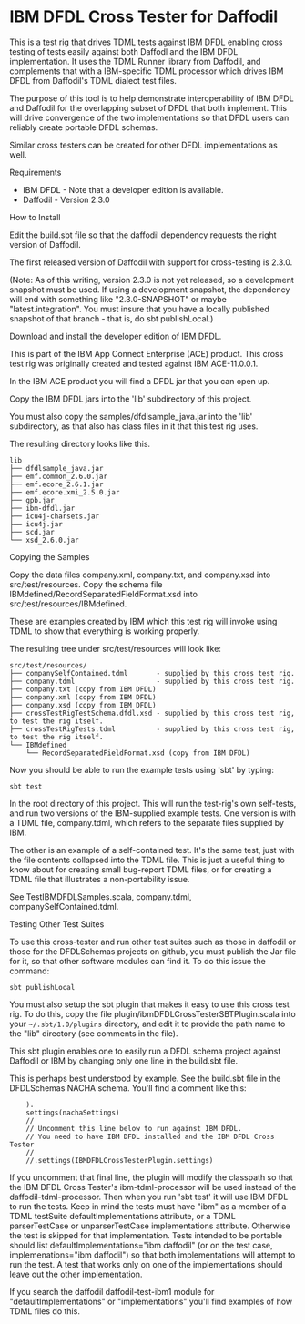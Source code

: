 # IBM DFDL Cross Tester for Daffodil

This is a test rig that drives TDML tests against IBM DFDL enabling
cross testing of tests easily against both Daffodl and the IBM DFDL implementation.
It uses the TDML Runner library from Daffodil, and complements that with a IBM-specific
TDML processor which drives IBM DFDL from Daffodil's TDML dialect test files. 

The purpose of this tool is to help demonstrate interoperability of IBM DFDL and
Daffodil for the overlapping subset of DFDL that both implement. This will drive
convergence of the two implementations so that DFDL users can reliably create 
portable DFDL schemas. 

Similar cross testers can be created for other DFDL implementations as well. 

Requirements

* IBM DFDL - Note that a developer edition is available. 
* Daffodil - Version 2.3.0 

How to Install

Edit the build.sbt file so that the daffodil dependency requests the
right version of Daffodil.

The first released version of Daffodil with support for cross-testing
is 2.3.0.

(Note: As of this writing, version 2.3.0 is not yet released, so a
development snapshot must be used. If using a development snapshot,
the dependency will end with something like "2.3.0-SNAPSHOT" or maybe
"latest.integration". You must insure that you have a locally
published snapshot of that branch - that is, do sbt publishLocal.)

Download and install the developer edition of IBM DFDL.

This is part of the IBM App Connect Enterprise (ACE) product.
This cross test rig was originally created and tested against IBM ACE-11.0.0.1.

In the IBM ACE product you will find a DFDL jar that you can open up.

Copy the IBM DFDL jars into the 'lib' subdirectory of this project.

You must also copy the samples/dfdlsample_java.jar into the 'lib' subdirectory, as that also has class files in it that this test rig uses.  

The resulting directory looks like this.

```
lib
├── dfdlsample_java.jar
├── emf.common_2.6.0.jar
├── emf.ecore_2.6.1.jar
├── emf.ecore.xmi_2.5.0.jar
├── gpb.jar
├── ibm-dfdl.jar
├── icu4j-charsets.jar
├── icu4j.jar
├── scd.jar
└── xsd_2.6.0.jar
```

Copying the Samples

Copy the data files company.xml, company.txt, and company.xsd into src/test/resources.
Copy the schema file IBMdefined/RecordSeparatedFieldFormat.xsd into src/test/resources/IBMdefined.

These are examples created by IBM which this test rig will invoke using TDML to show that
everything is working properly.

The resulting tree under src/test/resources will look like:

```
src/test/resources/
├── companySelfContained.tdml       - supplied by this cross test rig.
├── company.tdml                    - supplied by this cross test rig.
├── company.txt (copy from IBM DFDL)
├── company.xml (copy from IBM DFDL)
├── company.xsd (copy from IBM DFDL)
├── crossTestRigTestSchema.dfdl.xsd - supplied by this cross test rig, to test the rig itself.
├── crossTestRigTests.tdml          - supplied by this cross test rig, to test the rig itself.
└── IBMdefined
    └── RecordSeparatedFieldFormat.xsd (copy from IBM DFDL)
```

Now you should be able to run the example tests using 'sbt' by typing:

  `sbt test`

In the root directory of this project. This will run the test-rig's own self-tests, and 
run two versions of the IBM-supplied example tests. One version is with a TDML file, company.tdml,
which refers to the separate files supplied by IBM. 

The other is an example of a self-contained
test. It's the same test, just with the file contents collapsed into the TDML file. This is 
just a useful thing to know about for creating small bug-report TDML files, or for creating
a TDML file that illustrates a non-portability issue.

See TestIBMDFDLSamples.scala, company.tdml, companySelfContained.tdml.

Testing Other Test Suites

To use this cross-tester and run other test suites such as those in daffodil
or those for the DFDLSchemas projects on github, you must publish the Jar file for it, so 
that other software modules can find it. To do this issue the command:

  `sbt publishLocal`
     
You must also setup the sbt plugin that makes it easy to use this cross test rig. 
To do this, copy the file plugin/ibmDFDLCrossTesterSBTPlugin.scala into 
your `~/.sbt/1.0/plugins` directory, and edit it
to provide the path name to the "lib" directory (see comments in the file). 

This sbt plugin enables one to easily run a DFDL schema project against Daffodil
or IBM by changing only one line in the build.sbt file.

This is perhaps best understood by example. See the build.sbt file in the DFDLSchemas
NACHA schema. You'll find a comment like this:

```
    ).
    settings(nachaSettings)
    //
    // Uncomment this line below to run against IBM DFDL.
    // You need to have IBM DFDL installed and the IBM DFDL Cross Tester
    // 
    //.settings(IBMDFDLCrossTesterPlugin.settings)
```

If you uncomment that final line, the plugin will modify the classpath so that
the IBM DFDL Cross Tester's ibm-tdml-processor will be used instead of the daffodil-tdml-processor. Then when you run 'sbt test' it will use IBM DFDL to run the tests.
Keep in mind the tests must have "ibm" as a member of a TDML testSuite defaultImplementations attribute, or a TDML parserTestCase or unparserTestCase implementations attribute. Otherwise the test is skipped for that implementation. Tests intended to be portable should list defaultImplementations="ibm daffodil" (or on the test case, implemenations="ibm daffodil") so that both implementations will attempt to run the test. A test that works only on one of the implementations should leave out the other implementation. 

If you search the daffodil daffodil-test-ibm1 module for "defaultImplementations" or "implementations" you'll find examples of how TDML files do this.





